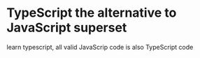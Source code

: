 # TypeScript the alternative to JavaScript superset

learn typescript, all valid JavaScrip code is also TypeScript code
